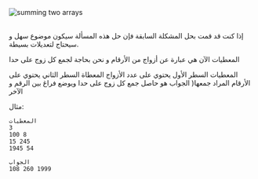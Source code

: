 <div class="text-center">
	<img src="http://s5.postimg.org/js0okbn3r/sums_in_loop.gif" alt="summing two arrays"/>
</div>
<br/>

إذا كنت قد قمت بحل المشكلة السابقة فإن حل هذه المسألة سيكون موضوع سهل و سيحتاج لتعديلات بسيطة.

المعطيات الآن هي عبارة عن أزواج من الأرقام و نحن بحاجة لجمع كل زوج على حدا

المعطيات السطر الأول يحتوي على عدد الأزواج المعطاة السطر الثاني يحتوي على الأرقام المراد جمعها( الجواب هو حاصل جمع كل زوج على حدا ويوضع فراغ بين الرقم و الآخر

مثال:

    المعطيات
    3
    100 8
    15 245
    1945 54
    
    الجواب
    108 260 1999

